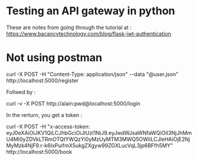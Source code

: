 # Testing an API gateway in python

These are notes from going through the tutorial at : https://www.bacancytechnology.com/blog/flask-jwt-authentication

# Not using postman 

curl -X POST -H "Content-Type: application/json" --data "@user.json"  http://localhost:5000/register

Follwed by :

curl -v -X POST  http://alain:pwd@localhost:5000/login

In the rerturn, you get a token :


curl -X POST -H "x-access-token: eyJ0eXAiOiJKV1QiLCJhbGciOiJIUzI1NiJ9.eyJwdWJsaWNfaWQiOiI3NjJhMmU4Mi0yZDVkLTRmOTQtYWQzYi0yMzUyMTM3MWQ5OWIiLCJleHAiOjE2NjMyMzk4NjF9.r-k6IxPuifmX5ukgZXgyw99ZGXLucVqL3jp6BFfh5MY"  http://localhost:5000/book
